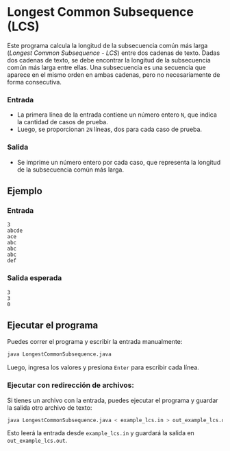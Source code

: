 # Longest Common Subsequence (LCS)

Este programa calcula la longitud de la subsecuencia común más larga (*Longest Common Subsequence - LCS*) entre dos cadenas de texto. Dadas dos cadenas de texto, se debe encontrar la longitud de la subsecuencia común más larga entre ellas. Una subsecuencia es una secuencia que aparece en el mismo orden en ambas cadenas, pero no necesariamente de forma consecutiva.

### **Entrada**
- La primera línea de la entrada contiene un número entero `N`, que indica la cantidad de casos de prueba.
- Luego, se proporcionan `2N` líneas, dos para cada caso de prueba.

### **Salida**
- Se imprime un número entero por cada caso, que representa la longitud de la subsecuencia común más larga.

## **Ejemplo**
### **Entrada**
```
3
abcde
ace
abc
abc
abc
def
```
### **Salida esperada**
```
3
3
0
```

## **Ejecutar el programa**
Puedes correr el programa y escribir la entrada manualmente:
```sh
java LongestCommonSubsequence.java
```
Luego, ingresa los valores y presiona `Enter` para escribir cada línea.

### **Ejecutar con redirección de archivos:**
Si tienes un archivo con la entrada, puedes ejecutar el programa y guardar la salida otro archivo de texto:
```sh
java LongestCommonSubsequence.java < example_lcs.in > out_example_lcs.out
```
Esto leerá la entrada desde `example_lcs.in` y guardará la salida en `out_example_lcs.out`.